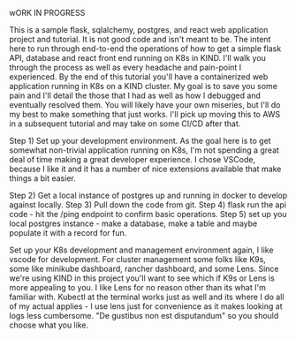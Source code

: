 wORK IN PROGRESS

This is a sample flask, sqlalchemy, postgres, and react web application project and tutorial. It is not good code and isn't meant to be. The intent here to run through end-to-end the operations of how to get a simple flask API, database and react front end running on K8s in KIND. I'll walk you through the process as well as every headache and pain-point I experienced. By the end of this tutorial you'll have a containerized web application running in K8s on a KIND cluster. My goal is to save you some pain and I'll detail the those that I had as well as how I debugged and eventually resolved them. You will likely have your own miseries, but I'll do my best to make something that just works. I'll pick up moving this to AWS in a subsequent tutorial and may take on some CI/CD after that.

Step 1) Set up your development environment.
As the goal here is to get somewhat non-trivial application running on K8s, I'm not spending a great deal of time making a great developer experience. I chose VSCode, because I like it and it has a number of nice extensions available that make things a bit easier.

Step 2) Get a local instance of postgres up and running in docker to develop against locally.
Step 3) Pull down the code from git.
Step 4) flask run the api code - hit the /ping endpoint to confirm basic operations.
Step 5) set up you local postgres instance - make a database, make a table and maybe populate it with a record for fun.

Set up your K8s development and management environment
again, I like vscode for development. For cluster management some folks like K9s, some like minikube dashboard, rancher dashboard, and some Lens. Since we're using KIND in this project you'll want to see which if K9s or Lens is more appealing to you. I like Lens for no reason other than its what I'm familiar with. Kubectl at the terminal works just as well and its where I do all of my actual applies - I use lens just for convenience as it makes looking at logs less cumbersome. "De gustibus non est disputandum" so you should choose what you like.
